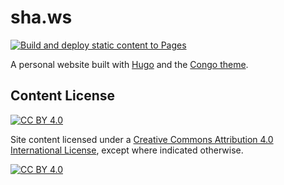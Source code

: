 # sha.ws

[![Build and deploy static content to Pages](https://github.com/bshaw/sha.ws/actions/workflows/pages.yml/badge.svg)](https://github.com/bshaw/sha.ws/actions/workflows/pages.yml)

A personal website built with [Hugo](https://gohugo.io) and the [Congo theme](https://jpanther.github.io/congo/).

## Content License

[![CC BY 4.0][cc-by-shield]][cc-by]

Site content licensed under a [Creative Commons Attribution 4.0 International
License][cc-by], except where indicated otherwise.

[![CC BY 4.0][cc-by-image]][cc-by]

[cc-by]: http://creativecommons.org/licenses/by/4.0/
[cc-by-image]: https://i.creativecommons.org/l/by/4.0/88x31.png
[cc-by-shield]: https://img.shields.io/badge/License-CC%20BY%204.0-lightgrey.svg
